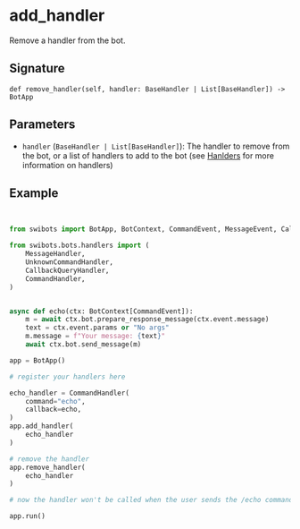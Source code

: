 # add_handler

Remove a handler from the bot.

## Signature

`def remove_handler(self, handler: BaseHandler | List[BaseHandler]) -> BotApp`

## Parameters

- `handler` (`BaseHandler | List[BaseHandler]`): The handler to remove from the bot, or a list of handlers to add to the bot (see [Hanlders](../../fundamentals/handlers) for more information on handlers)


## Example

```python


from swibots import BotApp, BotContext, CommandEvent, MessageEvent, CallbackQueryEvent, filters, InlineKeyboardButton, InlineMarkup, BotCommandInfo

from swibots.bots.handlers import (
    MessageHandler,
    UnknownCommandHandler,
    CallbackQueryHandler,
    CommandHandler,
)


async def echo(ctx: BotContext[CommandEvent]):
    m = await ctx.bot.prepare_response_message(ctx.event.message)
    text = ctx.event.params or "No args"
    m.message = f"Your message: {text}"
    await ctx.bot.send_message(m)

app = BotApp()

# register your handlers here

echo_handler = CommandHandler(
    command="echo",
    callback=echo,
)
app.add_handler(
    echo_handler
)

# remove the handler
app.remove_handler(
    echo_handler
)

# now the handler won't be called when the user sends the /echo command

app.run()

```